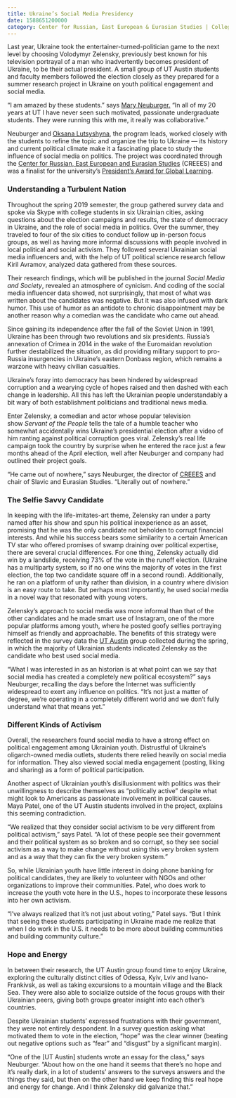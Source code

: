 ```yaml
--- 
title: Ukraine’s Social Media Presidency
date: 1588651200000
category: Center for Russian, East European & Eurasian Studies | College of Liberal Arts
---
```


Last year, Ukraine took the entertainer-turned-politician game to the next level by choosing Volodymyr Zelensky, previously best known for his television portrayal of a man who inadvertently becomes president of Ukraine, to be their actual president. A small group of UT Austin students and faculty members followed the election closely as they prepared for a summer research project in Ukraine on youth political engagement and social media.

“I am amazed by these students.” says [Mary Neuburger.](https://liberalarts.utexas.edu/slavic/faculty/maryneu) “In all of my 20 years at UT I have never seen such motivated, passionate undergraduate students. They were running this with me, it really was collaborative.”

Neuburger and [Oksana Lutsyshyna](https://liberalarts.utexas.edu/slavic/faculty/ol2759), the program leads, worked closely with the students to refine the topic and organize the trip to Ukraine — its history and current political climate make it a fascinating place to study the influence of social media on politics. The project was coordinated through the [Center for Russian, East European and Eurasian Studies](https://liberalarts.utexas.edu/slavic/CREEES/About-CREEES.php) (CREEES) and was a finalist for the university’s [President’s Award for Global Learning](https://presidentsglobalaward.utexas.edu/).

### Understanding a Turbulent Nation

Throughout the spring 2019 semester, the group gathered survey data and spoke via Skype with college students in six Ukrainian cities, asking questions about the election campaigns and results, the state of democracy in Ukraine, and the role of social media in politics. Over the summer, they traveled to four of the six cities to conduct follow up in-person focus groups, as well as having more informal discussions with people involved in local political and social activism. They followed several Ukrainian social media influencers and, with the help of UT political science research fellow Kiril Avramov, analyzed data gathered from these sources.

Their research findings, which will be published in the journal _Social Media and Society_, revealed an atmosphere of cynicism. And coding of the social media influencer data showed, not surprisingly, that most of what was written about the candidates was negative. But it was also infused with dark humor. This use of humor as an antidote to chronic disappointment may be another reason why a comedian was the candidate who came out ahead.

Since gaining its independence after the fall of the Soviet Union in 1991, Ukraine has been through two revolutions and six presidents. Russia’s annexation of Crimea in 2014 in the wake of the Euromaidan revolution further destabilized the situation, as did providing military support to pro-Russia insurgencies in Ukraine’s eastern Donbass region, which remains a warzone with heavy civilian casualties.

Ukraine’s foray into democracy has been hindered by widespread corruption and a wearying cycle of hopes raised and then dashed with each change in leadership. All this has left the Ukrainian people understandably a bit wary of both establishment politicians and traditional news media.

Enter Zelensky, a comedian and actor whose popular television show _Servant of the People_ tells the tale of a humble teacher who somewhat accidentally wins Ukraine’s presidential election after a video of him ranting against political corruption goes viral. Zelensky’s real life campaign took the country by surprise when he entered the race just a few months ahead of the April election, well after Neuburger and company had outlined their project goals.

“He came out of nowhere,” says Neuburger, the director of [CREEES](https://liberalarts.utexas.edu/slavic/CREEES/About-CREEES.php) and chair of Slavic and Eurasian Studies. “Literally out of nowhere.”

### The Selfie Savvy Candidate

In keeping with the life-imitates-art theme, Zelensky ran under a party named after his show and spun his political inexperience as an asset, promising that he was the only candidate not beholden to corrupt financial interests. And while his success bears some similarity to a certain American TV star who offered promises of swamp draining over political expertise, there are several crucial differences. For one thing, Zelensky actually did win by a landslide, receiving 73% of the vote in the runoff election. (Ukraine has a multiparty system, so if no one wins the majority of votes in the first election, the top two candidate square off in a second round). Additionally, he ran on a platform of unity rather than division, in a country where division is an easy route to take. But perhaps most importantly, he used social media in a novel way that resonated with young voters.

Zelensky’s approach to social media was more informal than that of the other candidates and he made smart use of Instagram, one of the more popular platforms among youth, where he posted goofy selfies portraying himself as friendly and approachable. The benefits of this strategy were reflected in the survey data the [UT Austin](https://www.utexas.edu/) group collected during the spring, in which the majority of Ukrainian students indicated Zelensky as the candidate who best used social media.

“What I was interested in as an historian is at what point can we say that social media has created a completely new political ecosystem?” says Neuburger, recalling the days before the Internet was sufficiently widespread to exert any influence on politics. “It’s not just a matter of degree, we’re operating in a completely different world and we don’t fully understand what that means yet.”

### Different Kinds of Activism

Overall, the researchers found social media to have a strong effect on political engagement among Ukrainian youth. Distrustful of Ukraine’s oligarch-owned media outlets, students there relied heavily on social media for information. They also viewed social media engagement (posting, liking and sharing) as a form of political participation.

Another aspect of Ukrainian youth’s disillusionment with politics was their unwillingness to describe themselves as “politically active” despite what might look to Americans as passionate involvement in political causes. Maya Patel, one of the UT Austin students involved in the project, explains this seeming contradiction.

“We realized that they consider social activism to be very different from political activism,” says Patel. “A lot of these people see their government and their political system as so broken and so corrupt, so they see social activism as a way to make change without using this very broken system and as a way that they can fix the very broken system.”

So, while Ukrainian youth have little interest in doing phone banking for political candidates, they are likely to volunteer with NGOs and other organizations to improve their communities. Patel, who does work to increase the youth vote here in the U.S., hopes to incorporate these lessons into her own activism.

“I’ve always realized that it’s not just about voting,” Patel says. “But I think that seeing these students participating in Ukraine made me realize that when I do work in the U.S. it needs to be more about building communities and building community culture.”

### Hope and Energy

In between their research, the UT Austin group found time to enjoy Ukraine, exploring the culturally distinct cities of Odessa, Kyiv, Lviv and Ivano-Frankivsk, as well as taking excursions to a mountain village and the Black Sea. They were also able to socialize outside of the focus groups with their Ukrainian peers, giving both groups greater insight into each other’s countries.

Despite Ukrainian students’ expressed frustrations with their government, they were not entirely despondent. In a survey question asking what motivated them to vote in the election, “hope” was the clear winner (beating out negative options such as “fear” and “disgust” by a significant margin).

“One of the \[UT Austin\] students wrote an essay for the class,” says Neuburger. “About how on the one hand it seems that there’s no hope and it’s really dark, in a lot of students’ answers to the surveys answers and the things they said, but then on the other hand we keep finding this real hope and energy for change. And I think Zelensky did galvanize that.”